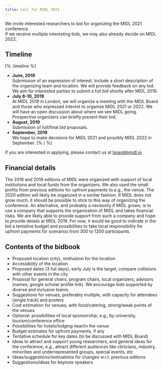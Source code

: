 ```yaml
---
title: Call for MIDL 2021
---
```


We invite interested researchers to bid for organizing the MIDL 2021 conference.  
If we receive multiple interesting bids, we may also already decide on MIDL 2022.

## Timeline

[% .timeline %]
* **June, 2019**  
  Submission of an expression of interest. Include a short description of the organizing team and location. We will provide feedback on any bid. We aim for interested parties to submit a full bid shortly after MIDL 2019.  
* **July 8-10, 2019**  
  At MIDL 2019 in London, we will organize a meeting with the MIDL Board and those who expressed interest to organize MIDL 2021 or 2022. We will have an open discussion about where we see MIDL going. Prospective organizers can briefly present their bid.
* **August, 2019**  
  Submission of full/final bid proposals.
* **September, 2019**  
  We hope to make decisions for MIDL 2021 and possibly MIDL 2022 in September.
[% / %]

If you are interested in applying, please contact us at [board@midl.io](mailto:board@midl.io)

## Financial details

The 2018 and 2019 editions of MIDL were organized with support of local institutions and local funds from the organizers. We also used
the small profits from previous editions for upfront payments to e.g., the venue. The 2020 edition will likely be organized in a similar fashion. If MIDL does not grow much, it should be possible to stick to this way of organizing the conference. An alternative, and probably a necessity if MIDL grows, is to use a company that supports the organization of MIDL and takes financial risks. We are likely able to provide support from such a company and hope to provide details at MIDL 2019. For now, it would be good to indicate in the bid
a tentative budget and possibilities to take local responsibility for upfront payments for scenarios from 300 to 1200 participants.

## Contents of the bidbook

* Proposed location (city), motivation for the location
* Accessibility of the location
* Proposed dates (3 full days), early July is the target, compare collisions with other events in the city
* Proposal for general chairs, program chairs, local organizers, advisors (names, google scholar profile link). We encourage bids supported by diverse and inclusive teams.
* Suggestions for venues, preferably multiple, with capacity for attendees (single track) and posters
* Cost estimation for venues, with food/catering, strong/weak points of the venues
* Optional: possibilities of local sponsorship, e.g., by university, tourism/conference office
* Possibilities for hotels/lodging near/in the venue
* Budget estimates for upfront payments, if any
* Tentative schedule for key dates (to be discussed with MIDL Board)
* Ideas to attract and support young researchers, and general ideas for the conference, e.g., attract different audiences like clinicians, industry, minorities and underrepresented groups, special events, etc
* Ideas/suggestions/motivations for changes w.r.t. previous editions
* Suggestions/ideas for keynote speakers
